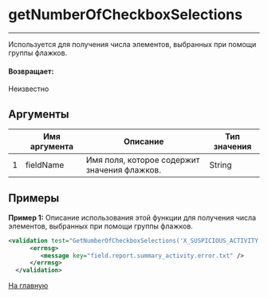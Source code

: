 # getNumberOfCheckboxSelections

---

Используется для получения числа элементов, выбранных при помощи группы флажков.

#### Возвращает:

Неизвестно

## Аргументы

|  | Имя аргумента | Описание | Тип значения |
| --- | --- | --- | --- |
| 1 | fieldName | Имя поля, которое содержит значения флажков. | String |

## Примеры

**Пример 1:** Описание использования этой функции для получения числа элементов, выбранных при помощи группы флажков.
```xml
<validation test="GetNumberOfCheckboxSelections('X_SUSPICIOUS_ACTIVITY.X_SUSPICIOUS_ACTIVITY_CD') LT 11 ">
      <errmsg>
         <message key="field.report.summary_activity.error.txt" />
      </errmsg>
  </validation>
```



[На главную](./)